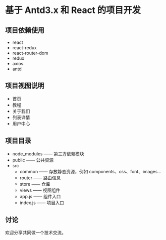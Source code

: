 # 基于 Antd3.x 和 React 的项目开发

## 项目依赖使用
- react
- react-redux
- react-router-dom
- redux
- axios
- antd

## 项目视图说明
- 首页
- 教程
- 关于我们
- 列表详情
- 用户中心

## 项目目录
- node_modules —— 第三方依赖模块
- public —— 公共资源
- src
    - common —— 存放静态资源，例如 components、css、font、images...
    - router —— 路由信息
    - store  —— 仓库
    - views  —— 视图组件
    - app.js —— 组件入口
    - index.js —— 项目入口

## 讨论
欢迎分享共同做一个技术交流。
